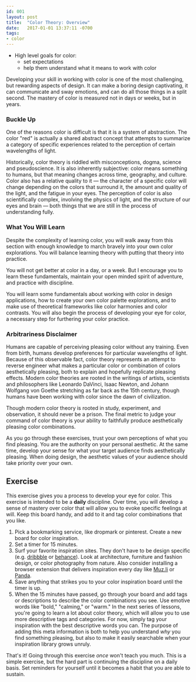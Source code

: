 ```yaml
---
id: 001
layout: post
title:  "Color Theory: Overview"
date:   2017-01-01 13:37:11 -0700
tags:
- color
---
```

* High level goals for color:
  - set expectations
  - help them understand what it means to work with color

Developing your skill in working with color is one of the most challenging, but rewarding aspects of design. It can make a boring design captivating, it can communicate and sway emotions, and can do all those things in a split second. The mastery of color is measured not in days or weeks, but in years.

### Buckle Up

One of the reasons color is difficult is that it is a system of abstraction. The color "red" is actually a shared abstract concept that attempts to summarize a category of specific experiences related to the perception of certain wavelengths of light.

Historically, color theory is riddled with misconceptions, dogma, science and pseudoscience. It is also inherently subjective: color means something to humans, but that meaning changes across time, geography, and culture. Color also has a relative quality to it — the character of a specific color will change depending on the colors that surround it, the amount and quality of the light, and the fatigue in your eyes. The perception of color is also scientifically complex, involving the physics of light, and the structure of our eyes and brain — both things that we are still in the process of understanding fully.

### What You Will Learn

Despite the complexity of learning color, you will walk away from this section with enough knowledge to march bravely into your own color explorations. You will balance learning theory with putting that theory into practice.

You will not get better at color in a day, or a week. But I encourage you to learn these fundamentals, maintain your open minded spirit of adventure, and practice with discipline.

You will learn some fundamentals about working with color in design applications, how to create your own color palette explorations, and to make use of theoretical frameworks like color harmonies and color contrasts. You will also begin the process of developing your eye for color, a necessary step for furthering your color practice.

### Arbitrariness Disclaimer

Humans are capable of perceiving pleasing color without any training. Even from birth, humans develop preferences for particular wavelengths of light. Because of this observable fact, color theory represents an attempt to reverse engineer what makes a particular color or combination of colors aesthetically pleasing, both to explain and hopefully replicate pleasing effects. Modern color theories are rooted in the writings of artists, scientists and philosophers like Leonardo DaVinci, Isaac Newton, and Johann Wolfgang von Goethe stretching as far back as the 15th century, though humans have been working with color since the dawn of civilization.

Though modern color theory is rooted in study, experiment, and observation, it should never be a prison. The final metric to judge your command of color theory is your ability to faithfully produce aesthetically pleasing color combinations.

As you go through these exercises, trust your own perceptions of what you find pleasing. You are the authority on your personal aesthetic. At the same time, develop your sense for what your target audience finds aesthetically pleasing. When doing design, the aesthetic values of your audience should take priority over your own.

<!--more-->
## Exercise
This exercise gives you a process to develop your eye for color. This exercise is intended to be a **daily** discipline. Over time, you will develop a sense of mastery over color that will allow you to evoke specific feelings at will. Keep this board handy, and add to it and tag color combinations that you like.

1. Pick a bookmarking service, like dropmark or pinterest. Create a new board for color inspiration.
2. Set a timer for 15 minutes.
3. Surf your favorite inspiration sites. They don't have to be design specific (e.g. [dribbble](https://www.dribbble.com) or [behance](https://www.behance.net/)). Look at architecture, furniture and fashion design, or color photography from nature. Also consider installing a browser extension that delivers inspiration every day like [Muz.li](https://muz.li/) or [Panda](http://usepanda.com/).
4. Save anything that strikes you to your color inspiration board until the timer is up.
5. When the 15 minutes have passed, go through your board and add tags or descriptions to describe the color combinations you see. Use emotive words like "bold," "calming," or "warm." In the next series of lessons, you're going to learn a lot about color theory, which will allow you to use more descriptive tags and categories. For now, simply tag your inspiration with the best descriptive words you can. The purpose of adding this meta information is both to help you understand *why* you find something pleasing, but also to make it easily searchable when your inspiration library grows unruly.

That's it! Going through this exercise *once* won't teach you much. This is a simple exercise, but the hard part is continuing the discipline on a daily basis. Set reminders for yourself until it becomes a habit that you are able to sustain.
